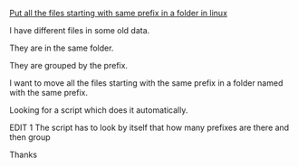 [Put all the files starting with same prefix in a folder in linux](https://stackoverflow.com/questions/21859795/put-all-the-files-starting-with-same-prefix-in-a-folder-in-linux)



I have different files in some old data.

They are in the same folder.

They are grouped by the prefix.

I want to move all the files starting with the same prefix in a folder named with the same prefix.

Looking for a script which does it automatically.

EDIT 1 The script has to look by itself that how many prefixes are there and then group

Thanks
